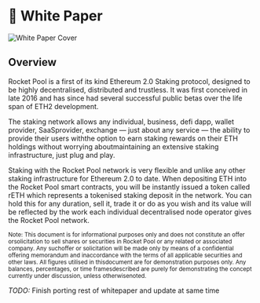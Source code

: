# :bookmark_tabs: White Paper

![White Paper Cover](/images/headers/whitepaper.png)

## Overview

Rocket Pool is a first of its kind Ethereum 2.0 Staking protocol, designed to be highly decentralised, distributed and trustless.   It  was   first   conceived   in   late  2016  and   has   since   had   several successful public betas over the life span of ETH2 development.

The staking network allows any individual, business, defi dapp, wallet provider, SaaSprovider, exchange — just about any service — the ability to provide their users withthe option to earn staking rewards on their ETH holdings without worrying aboutmaintaining an extensive staking infrastructure, just plug and play.

Staking with the Rocket Pool network is very flexible and unlike any other staking infrastructure for Ethereum 2.0 to date. When depositing ETH into the Rocket Pool smart contracts, you will be instantly issued a token called rETH which represents a tokenised staking deposit in the network. You can hold this for any duration, sell it, trade it or do as you wish and its value will be reflected by the work each individual decentralised node operator gives the Rocket Pool network.

<sup>Note:  This document is for informational purposes only and does not constitute an offer orsolicitation to sell shares or securities in Rocket Pool or any related or associated company. Any suchoffer or solicitation will be made only by means of a confidential offering memorandum and inaccordance with the terms of all applicable securities and other laws.   All figures utilised in thisdocument   are   for   demonstration   purposes   only.   Any   balances,   percentages,   or   time   framesdescribed are purely for demonstrating the concept currently under discussion, unless otherwisenoted.</sup>

*TODO:* Finish porting rest of whitepaper and update at same time
